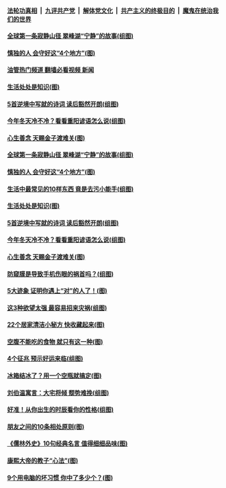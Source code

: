 ####  [法轮功真相](../../../../basic/blob/master/README.md?t=10061031) &nbsp;|&nbsp; [九评共产党](../../../../9ping.md/blob/master/README.md?t=10061031) &nbsp;|&nbsp; [解体党文化](../../../../jtdwh.md/blob/master/README.md?t=10061031)  &nbsp;|&nbsp; [共产主义的终极目的](../../../../gczydzjmd.md/blob/master/README.md?t=10061031) &nbsp;|&nbsp; [魔鬼在统治我们的世界](../../../../mgztzwmdsj.md/blob/master/README.md?t=10061031) 

#### [全球第一条寂静山径 翠峰湖“宁静”的故事(组图)](../pages/p8/1014307.md?t=10061031) 

#### [慎独的人 会守好这“4个地方”(图)](../pages/p8/1017160.md?t=10061031) 

#### [油管热门频道 翻墙必看视频 新闻](http://209.250.226.216:81/youtube.html?10061031)

#### [生活处处是知识(图)](../pages/p8/1018261.md?t=10061031) 

#### [5首逆境中写就的诗词 读后豁然开朗(组图)](../pages/p8/1018300.md?t=10061031) 

#### [今年冬天冷不冷？看看重阳谚语怎么说(组图)](../pages/p8/1018234.md?t=10061031) 

#### [心生善念 天赐金子渡难关(图)](../pages/p8/1018166.md?t=10061031) 

#### [全球第一条寂静山径 翠峰湖“宁静”的故事(组图)](../pages/p8/1014307.md?t=10061031) 

#### [慎独的人 会守好这“4个地方”(图)](../pages/p8/1017160.md?t=10061031) 

#### [生活中最常见的10样东西 竟是去污小能手(组图)](../pages/p8/1018331.md?t=10061031) 

#### [生活处处是知识(图)](../pages/p8/1018261.md?t=10061031) 

#### [5首逆境中写就的诗词 读后豁然开朗(组图)](../pages/p8/1018300.md?t=10061031) 

#### [今年冬天冷不冷？看看重阳谚语怎么说(组图)](../pages/p8/1018234.md?t=10061031) 

#### [心生善念 天赐金子渡难关(图)](../pages/p8/1018166.md?t=10061031) 

#### [防窥膜是导致手机伤眼的祸首吗？(组图)](../pages/p8/1018133.md?t=10061031) 

#### [5大迹象 证明你遇上“对”的人了！(图)](../pages/p8/1018158.md?t=10061031) 

#### [这3种欲望太强 最容易招来灾祸(组图)](../pages/p8/1017680.md?t=10061031) 

#### [22个居家清洁小秘方 快收藏起来(图)](../pages/p8/1018078.md?t=10061031) 

#### [空腹不能吃的食物 就只有这一种(图)](../pages/p8/1017683.md?t=10061031) 

#### [4个征兆 预示好运来临(组图)](../pages/p8/1018058.md?t=10061031) 

#### [冰箱结冰了？用一个空瓶就搞定(图)](../pages/p8/1018076.md?t=10061031) 

#### [刘伯温寓言：大宅将倾 颓势难挽(组图)](../pages/p8/1017983.md?t=10061031) 

#### [好准！从你出生的时辰看你的性格(组图)](../pages/p8/1018033.md?t=10061031) 

#### [朋友之间的10条相处原则(图)](../pages/p8/1017977.md?t=10061031) 

#### [《儒林外史》10句经典名言 值得细细品味(图)](../pages/p8/1017946.md?t=10061031) 

#### [康熙大帝的教子“心法”(图)](../pages/p8/1017792.md?t=10061031) 

#### [9个用电脑的坏习惯 你中了多少个？(图)](../pages/p8/1017890.md?t=10061031) 

<img src='http://gfw-breaker.win/goodnews/indexes/p8.md' width='0px' height='0px'/>
